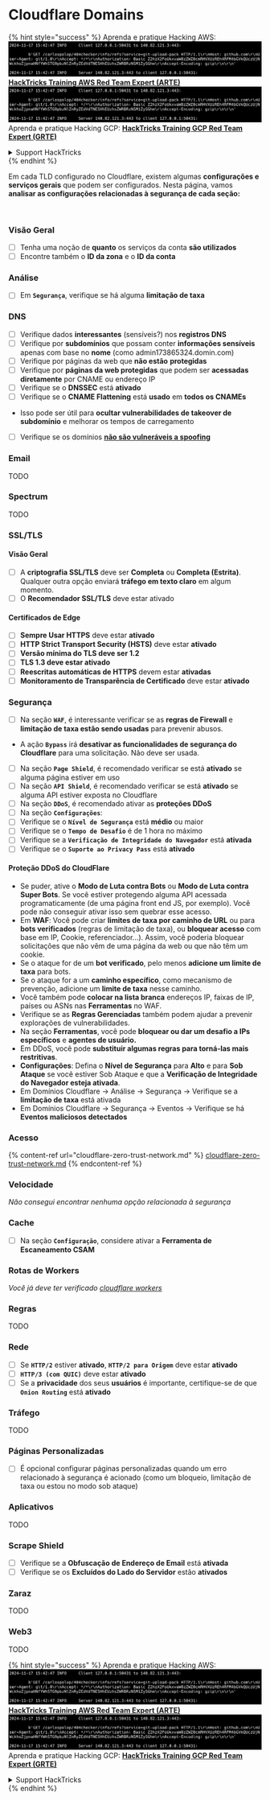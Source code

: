 # Cloudflare Domains

{% hint style="success" %}
Aprenda e pratique Hacking AWS:<img src="../../.gitbook/assets/image (1).png" alt="" data-size="line">[**HackTricks Training AWS Red Team Expert (ARTE)**](https://training.hacktricks.xyz/courses/arte)<img src="../../.gitbook/assets/image (1).png" alt="" data-size="line">\
Aprenda e pratique Hacking GCP: <img src="../../.gitbook/assets/image (2).png" alt="" data-size="line">[**HackTricks Training GCP Red Team Expert (GRTE)**<img src="../../.gitbook/assets/image (2).png" alt="" data-size="line">](https://training.hacktricks.xyz/courses/grte)

<details>

<summary>Support HackTricks</summary>

* Confira os [**planos de assinatura**](https://github.com/sponsors/carlospolop)!
* **Junte-se ao** 💬 [**grupo do Discord**](https://discord.gg/hRep4RUj7f) ou ao [**grupo do telegram**](https://t.me/peass) ou **siga**-nos no **Twitter** 🐦 [**@hacktricks\_live**](https://twitter.com/hacktricks\_live)**.**
* **Compartilhe truques de hacking enviando PRs para o** [**HackTricks**](https://github.com/carlospolop/hacktricks) e [**HackTricks Cloud**](https://github.com/carlospolop/hacktricks-cloud) repositórios do github.

</details>
{% endhint %}

Em cada TLD configurado no Cloudflare, existem algumas **configurações e serviços gerais** que podem ser configurados. Nesta página, vamos **analisar as configurações relacionadas à segurança de cada seção:**

<figure><img src="../../.gitbook/assets/image (101).png" alt=""><figcaption></figcaption></figure>

### Visão Geral

* [ ] Tenha uma noção de **quanto** os serviços da conta **são utilizados**
* [ ] Encontre também o **ID da zona** e o **ID da conta**

### Análise

* [ ] Em **`Segurança`**, verifique se há alguma **limitação de taxa**

### DNS

* [ ] Verifique dados **interessantes** (sensíveis?) nos **registros DNS**
* [ ] Verifique por **subdomínios** que possam conter **informações sensíveis** apenas com base no **nome** (como admin173865324.domin.com)
* [ ] Verifique por páginas da web que **não estão** **protegidas**
* [ ] Verifique por **páginas da web protegidas** que podem ser **acessadas diretamente** por CNAME ou endereço IP
* [ ] Verifique se o **DNSSEC** está **ativado**
* [ ] Verifique se o **CNAME Flattening** está **usado** em **todos os CNAMEs**
* Isso pode ser útil para **ocultar vulnerabilidades de takeover de subdomínio** e melhorar os tempos de carregamento
* [ ] Verifique se os domínios [**não são vulneráveis a spoofing**](https://book.hacktricks.xyz/network-services-pentesting/pentesting-smtp#mail-spoofing)

### **Email**

TODO

### Spectrum

TODO

### SSL/TLS

#### **Visão Geral**

* [ ] A **criptografia SSL/TLS** deve ser **Completa** ou **Completa (Estrita)**. Qualquer outra opção enviará **tráfego em texto claro** em algum momento.
* [ ] O **Recomendador SSL/TLS** deve estar ativado

#### Certificados de Edge

* [ ] **Sempre Usar HTTPS** deve estar **ativado**
* [ ] **HTTP Strict Transport Security (HSTS)** deve estar **ativado**
* [ ] **Versão mínima do TLS deve ser 1.2**
* [ ] **TLS 1.3 deve estar ativado**
* [ ] **Reescritas automáticas de HTTPS** devem estar **ativadas**
* [ ] **Monitoramento de Transparência de Certificado** deve estar **ativado**

### **Segurança**

* [ ] Na seção **`WAF`**, é interessante verificar se as **regras de Firewall** e **limitação de taxa estão sendo usadas** para prevenir abusos.
* A ação **`Bypass`** irá **desativar as funcionalidades de segurança do Cloudflare** para uma solicitação. Não deve ser usada.
* [ ] Na seção **`Page Shield`**, é recomendado verificar se está **ativado** se alguma página estiver em uso
* [ ] Na seção **`API Shield`**, é recomendado verificar se está **ativado** se alguma API estiver exposta no Cloudflare
* [ ] Na seção **`DDoS`**, é recomendado ativar as **proteções DDoS**
* [ ] Na seção **`Configurações`**:
* [ ] Verifique se o **`Nível de Segurança`** está **médio** ou maior
* [ ] Verifique se o **`Tempo de Desafio`** é de 1 hora no máximo
* [ ] Verifique se a **`Verificação de Integridade do Navegador`** está **ativada**
* [ ] Verifique se o **`Suporte ao Privacy Pass`** está **ativado**

#### **Proteção DDoS do CloudFlare**

* Se puder, ative o **Modo de Luta contra Bots** ou **Modo de Luta contra Super Bots**. Se você estiver protegendo alguma API acessada programaticamente (de uma página front end JS, por exemplo). Você pode não conseguir ativar isso sem quebrar esse acesso.
* Em **WAF**: Você pode criar **limites de taxa por caminho de URL** ou para **bots verificados** (regras de limitação de taxa), ou **bloquear acesso** com base em IP, Cookie, referenciador...). Assim, você poderia bloquear solicitações que não vêm de uma página da web ou que não têm um cookie.
* Se o ataque for de um **bot verificado**, pelo menos **adicione um limite de taxa** para bots.
* Se o ataque for a um **caminho específico**, como mecanismo de prevenção, adicione um **limite de taxa** nesse caminho.
* Você também pode **colocar na lista branca** endereços IP, faixas de IP, países ou ASNs nas **Ferramentas** no WAF.
* Verifique se as **Regras Gerenciadas** também podem ajudar a prevenir explorações de vulnerabilidades.
* Na seção **Ferramentas**, você pode **bloquear ou dar um desafio a IPs específicos** e **agentes de usuário.**
* Em DDoS, você pode **substituir algumas regras para torná-las mais restritivas**.
* **Configurações**: Defina o **Nível de Segurança** para **Alto** e para **Sob Ataque** se você estiver Sob Ataque e que a **Verificação de Integridade do Navegador esteja ativada**.
* Em Domínios Cloudflare -> Análise -> Segurança -> Verifique se a **limitação de taxa** está ativada
* Em Domínios Cloudflare -> Segurança -> Eventos -> Verifique se há **Eventos maliciosos detectados**

### Acesso

{% content-ref url="cloudflare-zero-trust-network.md" %}
[cloudflare-zero-trust-network.md](cloudflare-zero-trust-network.md)
{% endcontent-ref %}

### Velocidade

_Não consegui encontrar nenhuma opção relacionada à segurança_

### Cache

* [ ] Na seção **`Configuração`**, considere ativar a **Ferramenta de Escaneamento CSAM**

### **Rotas de Workers**

_Você já deve ter verificado_ [_cloudflare workers_](./#workers)

### Regras

TODO

### Rede

* [ ] Se **`HTTP/2`** estiver **ativado**, **`HTTP/2 para Origem`** deve estar **ativado**
* [ ] **`HTTP/3 (com QUIC)`** deve estar **ativado**
* [ ] Se a **privacidade** dos seus **usuários** é importante, certifique-se de que **`Onion Routing`** está **ativado**

### **Tráfego**

TODO

### Páginas Personalizadas

* [ ] É opcional configurar páginas personalizadas quando um erro relacionado à segurança é acionado (como um bloqueio, limitação de taxa ou estou no modo sob ataque)

### Aplicativos

TODO

### Scrape Shield

* [ ] Verifique se a **Obfuscação de Endereço de Email** está **ativada**
* [ ] Verifique se os **Excluídos do Lado do Servidor** estão **ativados**

### **Zaraz**

TODO

### **Web3**

TODO

{% hint style="success" %}
Aprenda e pratique Hacking AWS:<img src="../../.gitbook/assets/image (1).png" alt="" data-size="line">[**HackTricks Training AWS Red Team Expert (ARTE)**](https://training.hacktricks.xyz/courses/arte)<img src="../../.gitbook/assets/image (1).png" alt="" data-size="line">\
Aprenda e pratique Hacking GCP: <img src="../../.gitbook/assets/image (2).png" alt="" data-size="line">[**HackTricks Training GCP Red Team Expert (GRTE)**<img src="../../.gitbook/assets/image (2).png" alt="" data-size="line">](https://training.hacktricks.xyz/courses/grte)

<details>

<summary>Support HackTricks</summary>

* Confira os [**planos de assinatura**](https://github.com/sponsors/carlospolop)!
* **Junte-se ao** 💬 [**grupo do Discord**](https://discord.gg/hRep4RUj7f) ou ao [**grupo do telegram**](https://t.me/peass) ou **siga**-nos no **Twitter** 🐦 [**@hacktricks\_live**](https://twitter.com/hacktricks\_live)**.**
* **Compartilhe truques de hacking enviando PRs para o** [**HackTricks**](https://github.com/carlospolop/hacktricks) e [**HackTricks Cloud**](https://github.com/carlospolop/hacktricks-cloud) repositórios do github.

</details>
{% endhint %}
